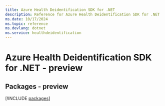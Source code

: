 ```yaml
---
title: Azure Health Deidentification SDK for .NET
description: Reference for Azure Health Deidentification SDK for .NET
ms.date: 10/17/2024
ms.topic: reference
ms.devlang: dotnet
ms.service: healthdeidentification
---
```

# Azure Health Deidentification SDK for .NET - preview
## Packages - preview
[!INCLUDE [packages](health-deidentification-index.md)]